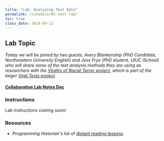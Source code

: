 ```yaml
---
title: "Lab: Analyzing Text Data"
permalink: /schedule/05-text-lab/
toc: true
class_date: 2024-09-12
---
```


## Lab Topic

_Today we will be joined by two guests, Avery Blankenship (PhD Candidate, Northeastern University English) and Jess Frye (PhD student, UIUC iSchool) who will share some of the text analysis methods they are using as researchers with the [Virality of Racial Terror project](https://viraltexts.org/2023/01/24/vrt/), which is part of the larger [Viral Texts project](https://viraltexts.org)._

#### [Collaborative Lab Notes Doc](https://docs.google.com/document/d/1kN6XV0zTY8BPbodkV9xyUPz1nKGZNH4Q1ENQ0ERwW-c/edit?usp=sharing)

### Instructions

Lab instructions coming soon!

### Resources

+ _Programming Historian_'s list of [distant reading lessons](https://programminghistorian.org/en/lessons/?topic=distant-reading)